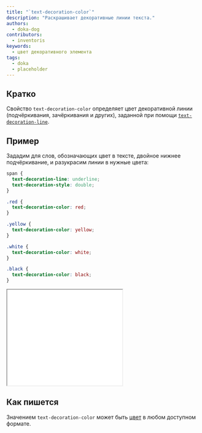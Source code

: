```yaml
---
title: "`text-decoration-color`"
description: "Раскрашивает декоративные линии текста."
authors:
  - doka-dog
contributors:
  - inventoris
keywords:
  - цвет декоративного элемента
tags:
  - doka
  - placeholder
---
```


## Кратко

Свойство `text-decoration-color` определяет цвет декоративной линии (подчёркивания, зачёркивания и других), заданной при помощи [`text-decoration-line`](/css/text-decoration-line/).

## Пример

Зададим для слов, обозначающих цвет в тексте, двойное нижнее подчёркивание, и разукрасим линии в нужные цвета: 

```css
span {
  text-decoration-line: underline;
  text-decoration-style: double;
}

.red {
  text-decoration-color: red;
}

.yellow {
  text-decoration-color: yellow;
}

.white {
  text-decoration-color: white;
}

.black {
  text-decoration-color: black;
}
```

<iframe title="Базовый пример" src="demos/basic/" height="250"></iframe>

## Как пишется

Значением `text-decoration-color` может быть [цвет](/css/web-colors/) в любом доступном формате.
